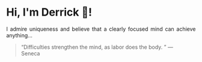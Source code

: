 # Hi, I'm Derrick 👋!
<p align="justify">I admire uniqueness and believe that a clearly focused mind can achieve anything...</p> 
<!-- #quote-start -->
<blockquote>&ldquo;Difficulties strengthen the mind, as labor does the body.  &rdquo; &mdash; <footer>Seneca</footer></blockquote>
<!-- #quote-end -->
